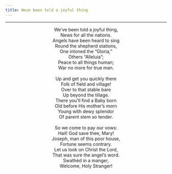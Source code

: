 ```yaml
---
title: Weve been told a joyful thing
---
```


---
<center>
We’ve been told a joyful thing,<br/>
News for all the nations.<br/>
Angels have been heard to sing<br/>
Round the shepherd stations,<br/>
One intoned the “Gloria,”<br/>
Others “Alleluia”;<br/>
Peace to all things human;<br/>
War no more for true man.<br/>
<br/>
Up and get you quickly there<br/>
Folk of field and village!<br/>
Over to that stable bare<br/>
Up beyond the tillage.<br/>
There you’ll find a Baby born<br/>
Old before His mother’s morn<br/>
Young with dewy splendor<br/>
Of parent stem so tender.<br/>
<br/>
So we come to pay our vows:<br/>
Hail! God save thee, Mary!<br/>
Joseph, man of this poor house,<br/>
Fortune seems contrary.<br/>
Let us look on Christ the Lord,<br/>
That was sure the angel’s word.<br/>
Swathèd in a manger,<br/>
Welcome, Holy Stranger!
</center>